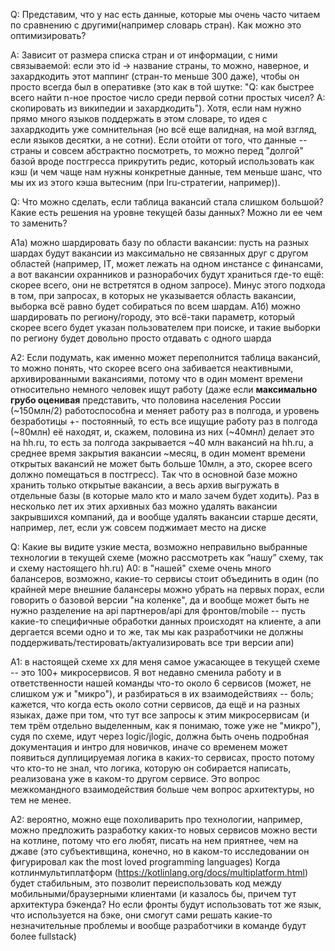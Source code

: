 Q: Представим, что у нас есть данные, которые мы очень часто читаем
по сравнению с другими(например словарь стран). Как можно это оптимизировать?

A: Зависит от размера списка стран и от информации, с ними связываемой: 
 если это id -> название страны, то можно, наверное, и захардкодить этот маппинг (стран-то меньше 300 даже),
 чтобы он просто всегда был в оперативке (это как в той шутке:
"Q: как быстрее всего найти n-ное простое число среди первой сотни простых чисел?
 A: скопировать из википедии и захардкодить"). Хотя, если нам нужно прямо много языков поддержать в этом словаре,
 то идея с захардкодить уже сомнительная
 (но всё еще валидная, на мой взгляд, если языков десятки, а не сотни).
 Если отойти от того, что данные -- страны и совсем абстрактно посмотреть, то можно перед "долгой" базой
 вроде постгресса прикрутить редис, который использовать как кэш (и чем чаще нам нужны конкретные данные,
 тем меньше шанс, что мы их из этого кэша вытесним (при lru-стратегии, например)).


Q: Что можно сделать, если таблица вакансий стала слишком большой?
Какие есть решения на уровне текущей базы данных? Можно ли ее чем то заменить?

A1а) можно шардировать базу по области вакансии: пусть на разных шардах будут вакансии из максимально
 не связанных друг с другом областей (например, IT, может лежать на одном инстансе с финансами,
 а вот вакансии охранников и разнорабочих будут храниться где-то ещё:
 скорее всего, они не встретятся в одном запросе). Минус этого подхода в том, при запросах,
 в которых не указывается область вакансии, выборка всё равно будет собираться по всем шардам.
A1б) можно шардировать по региону/городу, это всё-таки параметр, который скорее всего будет указан
 пользователем при поиске, и такие выборки по региону будет довольно просто отдавать с одного шарда

A2: Если подумать, как именно может переполнится таблица вакансий, то можно понять,
 что скорее всего она забивается неактивными, архивированными вакансиями, потому что в один момент времени
 относительно немного человек ищут работу (даже если **максимально грубо оценивая** представить,
 что половина населения России (~150млн/2) работоспособна и меняет работу раз в полгода,
 и уровень безработицы +- постоянный, то есть все ищущие работу раз в полгода (~80млн)
 её находят, и, скажем, половина из них (~40мнл) делает это на hh.ru, то есть за полгода закрывается
 ~40 млн вакансий на hh.ru, а среднее время закрытия вакансии ~месяц, в один момент времени
 открытых вакансий не может быть больше 10млн, а это, скорее всего должно помещаться в постгресс).
 Так что в основной базе можно хранить только открытые вакансии, а весь архив выгружать в отдельные базы
 (в которые мало кто и мало зачем будет ходить). Раз в несколько лет их этих архивных баз можно удалять
 вакансии закрывшихся компаний, да и вообще удалять вакансии старше десяти, например,
 лет, если уж совсем поджимает место на диске


Q: Какие вы видите узкие места, возможно неправильно выбранные технологии в текущей схеме
(можно рассмотреть как “нашу” схему, так и схему настоящего hh.ru)
A0: в "нашей" схеме очень много балансеров, возможно, какие-то сервисы стоит объединить в один
 (по крайней мере внешние балансеры можно убрать на первых порах, если говорить о базовой версии
 "на коленке", да и вообще может быть не нужно разделение на api партнеров/api для фронтов/mobile --
 пусть какие-то специфичные обработки данных происходят на клиенте, а апи дергается всеми одно и то же,
 так мы как разработчики не должны поддерживать/тестировать/актуализировать все три версии апи)

A1: в настоящей схеме хх для меня самое ужасающее в текущей схеме -- это 100+ микросервисов. Я вот недавно
 сменила работу и в ответственности нашей команды что-то около 6 сервисов (может, не слишком уж и "микро"),
 и разбираться в их взаимодействиях -- боль; кажется, что когда есть около сотни сервисов,
 да ещё и на разных языках, даже при том, что тут все запросы к этим микросервисам
 (и тем трём отдельно выделенным, как я понимаю, тоже уже не "микро"), судя по схеме,
 идут через logic/jlogic, должна быть очень подробная документация и интро для новичков,
 иначе со временем может появиться дуплицируемая логика в каких-то сервисах, просто потому что
 кто-то не знал, что логика, которую он собирается написать, реализована уже в каком-то другом сервисе.
 Это вопрос межкомандного взаимодействия больше чем вопрос архитектуры, но тем не менее.

A2: вероятно, можно еще похоливарить про технологии, например, можно предложить разработку каких-то новых
 сервисов можно вести на котлине, потому что его любят, писать на нем приятнее, чем на джаве (это
 субъективщина, конечно, но в каком-то исследовании он фигурировал как the most loved programming languages)
 Когда котлинмультиплатформ (https://kotlinlang.org/docs/multiplatform.html) будет стабильным,
 это позволит переиспользовать код между мобильными/браузерными клиентами
 (и казалось бы, причем тут архитектура бэкенда? Но если фронты будут использовать тот же язык,
 что используется на бэке, они смогут сами решать какие-то незначительные проблемы и вообще разработчики
 в команде будут более fullstack)